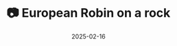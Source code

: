 ---
title: '📷 European Robin on a rock'
date: '2025-02-16'
image: 'https://cdn.diblasio.social/static/photos/2025/20250216_103624.jpg'
alt_text: "A small bird perches on a rock in sunlight."
tags:
  - "#Photography"
  - "#Nature"
  - "#Bird"
  - "#Robin"
  - "#Wildlife"
  - "#BirdWatching"
  - "#FujifilmXT4"
  - "#NaturePhotography"
  - "#WildlifePhotography"
  - "#Huizen"
  - "#Netherlands"
description: ''
created_date: '2025-02-16'
location: "Huizen, Netherlands"
exif_data: "FUJIFILM X-T4 XF100-400mmF4.5-5.6 R LM OIS WR (1/210 | f/9 | ISO 200)"
draft: false
---